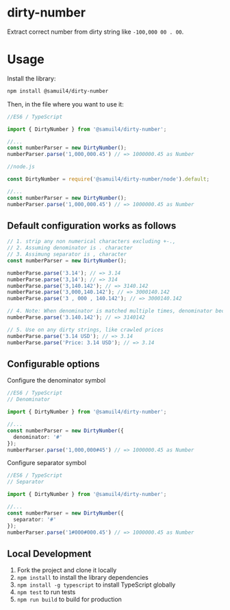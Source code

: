 # dirty-number
Extract correct number from dirty string like `-100,000 00 . 00`.

# Usage

Install the library:

```bash
npm install @samuil4/dirty-number
```

Then, in the file where you want to use it:
```typescript
//ES6 / TypeScript

import { DirtyNumber } from '@samuil4/dirty-number';

//...
const numberParser = new DirtyNumber();
numberParser.parse('1,000,000.45') // => 1000000.45 as Number
```

```javascript
//node.js

const DirtyNumber = require('@samuil4/dirty-number/node').default;

//...
const numberParser = new DirtyNumber();
numberParser.parse('1,000,000.45') // => 1000000.45 as Number
```

## Default configuration works as follows

```typescript
// 1. strip any non numerical characters excluding +-.,
// 2. Assuming denominator is . character
// 3. Assimung separator is , character
const numberParser = new DirtyNumber();

numberParse.parse('3.14'); // => 3.14
numberParse.parse('3,14'); // => 314
numberParse.parse('3,140.142'); // => 3140.142
numberParse.parse('3,000,140.142'); // => 3000140.142
numberParse.parse('3 , 000 , 140.142'); // => 3000140.142

// 4. Note: When denominator is matched multiple times, denominator becomes separator
numberParse.parse('3.140.142'); // => 3140142

// 5. Use on any dirty strings, like crawled prices
numberParse.parse('3.14 USD'); // => 3.14
numberParse.parse('Price: 3.14 USD'); // => 3.14
```

## Configurable options

Configure the denominator symbol
```typescript
//ES6 / TypeScript
// Denominator

import { DirtyNumber } from '@samuil4/dirty-number';

//...
const numberParser = new DirtyNumber({
  denominator: '#'
});
numberParser.parse('1,000,000#45') // => 1000000.45 as Number
```

Configure separator symbol
```typescript
//ES6 / TypeScript
// Separator

import { DirtyNumber } from '@samuil4/dirty-number';

//...
const numberParser = new DirtyNumber({
  separator: '#'
});
numberParser.parse('1#000#000.45') // => 1000000.45 as Number
```

## Local Development
1. Fork the project and clone it locally
2. `npm install` to install the library dependencies
3. `npm install -g typescript` to install TypeScript globally
4. `npm test` to run tests
5. `npm run build` to build for production